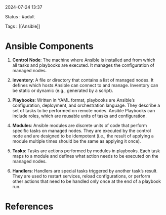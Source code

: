 
2024-07-24 13:37

Status : #adult 

Tags : [[Ansible]]

# Ansible Components

1. **Control Node**: The machine where Ansible is installed and from which all tasks and playbooks are executed. It manages the configuration of managed nodes.
    
2. **Inventory**: A file or directory that contains a list of managed nodes. It defines which hosts Ansible can connect to and manage. Inventory can be static or dynamic (e.g., generated by a script).
    
3. **Playbooks**: Written in YAML format, playbooks are Ansible’s configuration, deployment, and orchestration language. They describe a set of tasks to be performed on remote nodes. Ansible Playbooks can include roles, which are reusable units of tasks and configuration.
    
4. **Modules**: Ansible modules are discrete units of code that perform specific tasks on managed nodes. They are executed by the control node and are designed to be idempotent (i.e., the result of applying a module multiple times should be the same as applying it once).
    
5. **Tasks**: Tasks are actions performed by modules in playbooks. Each task maps to a module and defines what action needs to be executed on the managed nodes.
    
6. **Handlers**: Handlers are special tasks triggered by another task’s result. They are used to restart services, reload configurations, or perform other actions that need to be handled only once at the end of a playbook run.

# References